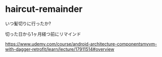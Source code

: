 # haircut-remainder

いつ髪切りに行ったか?

切った日から1ヶ月経つ前にリマインド

https://www.udemy.com/course/android-architecture-componentsmvvm-with-dagger-retrofit/learn/lecture/17911514#overview

